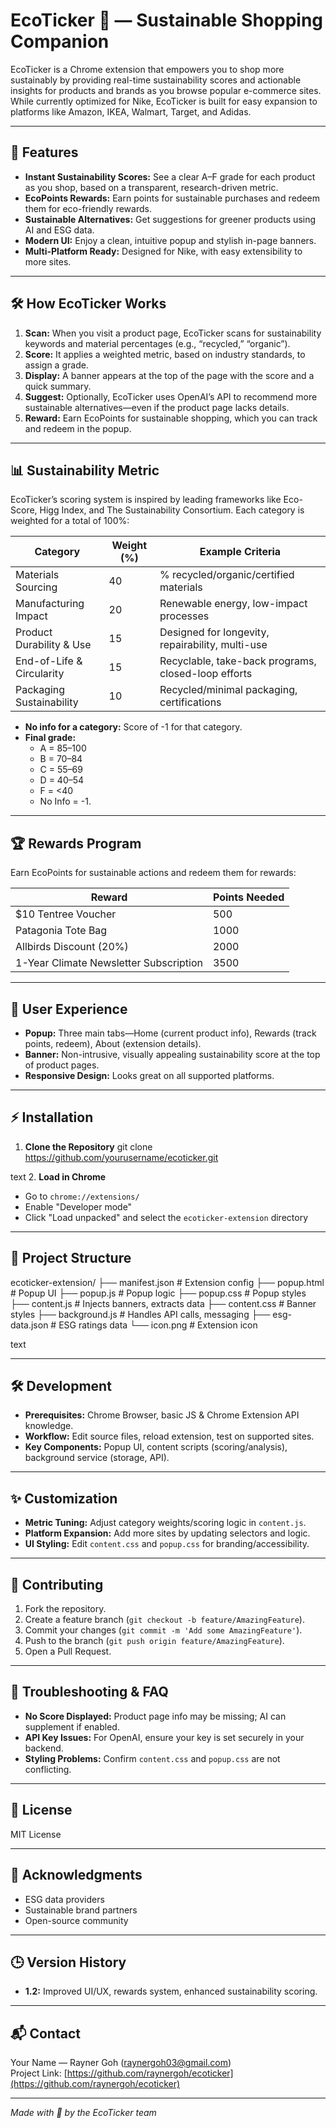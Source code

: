 # EcoTicker 🌱 — Sustainable Shopping Companion

EcoTicker is a Chrome extension that empowers you to shop more sustainably by providing real-time sustainability scores and actionable insights for products and brands as you browse popular e-commerce sites. While currently optimized for Nike, EcoTicker is built for easy expansion to platforms like Amazon, IKEA, Walmart, Target, and Adidas.

---

## 🚀 Features

- **Instant Sustainability Scores:** See a clear A–F grade for each product as you shop, based on a transparent, research-driven metric.
- **EcoPoints Rewards:** Earn points for sustainable purchases and redeem them for eco-friendly rewards.
- **Sustainable Alternatives:** Get suggestions for greener products using AI and ESG data.
- **Modern UI:** Enjoy a clean, intuitive popup and stylish in-page banners.
- **Multi-Platform Ready:** Designed for Nike, with easy extensibility to more sites.

---

## 🛠️ How EcoTicker Works

1. **Scan:** When you visit a product page, EcoTicker scans for sustainability keywords and material percentages (e.g., “recycled,” “organic”).
2. **Score:** It applies a weighted metric, based on industry standards, to assign a grade.
3. **Display:** A banner appears at the top of the page with the score and a quick summary.
4. **Suggest:** Optionally, EcoTicker uses OpenAI’s API to recommend more sustainable alternatives—even if the product page lacks details.
5. **Reward:** Earn EcoPoints for sustainable shopping, which you can track and redeem in the popup.

---

## 📊 Sustainability Metric

EcoTicker’s scoring system is inspired by leading frameworks like Eco-Score, Higg Index, and The Sustainability Consortium. Each category is weighted for a total of 100%:

| Category                  | Weight (%) | Example Criteria                                  |
|---------------------------|------------|---------------------------------------------------|
| Materials Sourcing        | 40         | % recycled/organic/certified materials            |
| Manufacturing Impact      | 20         | Renewable energy, low-impact processes            |
| Product Durability & Use  | 15         | Designed for longevity, repairability, multi-use  |
| End-of-Life & Circularity | 15         | Recyclable, take-back programs, closed-loop efforts|
| Packaging Sustainability  | 10         | Recycled/minimal packaging, certifications        |

- **No info for a category:** Score of -1 for that category.
- **Final grade:**  
  - A = 85–100  
  - B = 70–84  
  - C = 55–69  
  - D = 40–54  
  - F = <40  
  - No Info = -1.

---

## 🏆 Rewards Program

Earn EcoPoints for sustainable actions and redeem them for rewards:

| Reward                                   | Points Needed |
|-------------------------------------------|--------------|
| $10 Tentree Voucher                      | 500          |
| Patagonia Tote Bag                       | 1000         |
| Allbirds Discount (20%)                  | 2000         |
| 1-Year Climate Newsletter Subscription   | 3500         |

---

## 🎨 User Experience

- **Popup:** Three main tabs—Home (current product info), Rewards (track points, redeem), About (extension details).
- **Banner:** Non-intrusive, visually appealing sustainability score at the top of product pages.
- **Responsive Design:** Looks great on all supported platforms.

---

## ⚡ Installation

1. **Clone the Repository**
git clone https://github.com/yourusername/ecoticker.git

text
2. **Load in Chrome**
- Go to `chrome://extensions/`
- Enable "Developer mode"
- Click "Load unpacked" and select the `ecoticker-extension` directory

---

## 📁 Project Structure

ecoticker-extension/
├── manifest.json # Extension config
├── popup.html # Popup UI
├── popup.js # Popup logic
├── popup.css # Popup styles
├── content.js # Injects banners, extracts data
├── content.css # Banner styles
├── background.js # Handles API calls, messaging
├── esg-data.json # ESG ratings data
└── icon.png # Extension icon

text

---

## 🛠️ Development

- **Prerequisites:** Chrome Browser, basic JS & Chrome Extension API knowledge.
- **Workflow:** Edit source files, reload extension, test on supported sites.
- **Key Components:** Popup UI, content scripts (scoring/analysis), background service (storage, API).

---

## ✨ Customization

- **Metric Tuning:** Adjust category weights/scoring logic in `content.js`.
- **Platform Expansion:** Add more sites by updating selectors and logic.
- **UI Styling:** Edit `content.css` and `popup.css` for branding/accessibility.

---

## 🤝 Contributing

1. Fork the repository.
2. Create a feature branch (`git checkout -b feature/AmazingFeature`).
3. Commit your changes (`git commit -m 'Add some AmazingFeature'`).
4. Push to the branch (`git push origin feature/AmazingFeature`).
5. Open a Pull Request.

---

## 🧩 Troubleshooting & FAQ

- **No Score Displayed:** Product page info may be missing; AI can supplement if enabled.
- **API Key Issues:** For OpenAI, ensure your key is set securely in your backend.
- **Styling Problems:** Confirm `content.css` and `popup.css` are not conflicting.

---

## 📜 License

MIT License

---

## 🙏 Acknowledgments

- ESG data providers
- Sustainable brand partners
- Open-source community

---

## 🕒 Version History

- **1.2:** Improved UI/UX, rewards system, enhanced sustainability scoring.

---

## 📬 Contact

Your Name — Rayner Goh (raynergoh03@gmail.com)  
Project Link: [https://github.com/raynergoh/ecoticker](https://github.com/raynergoh/ecoticker)

---

*Made with 💚 by the EcoTicker team*
